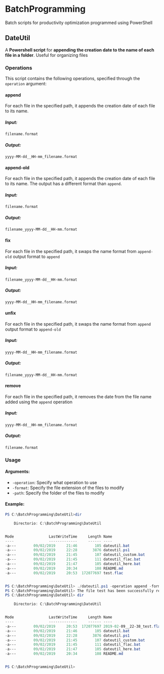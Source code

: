 # BatchProgramming
Batch scripts for productivity optimization programmed using PowerShell

## DateUtil
A **Powershell script** for **appending the creation date to the name of each file in a folder**. Useful for organizing files
### Operations
This script contains the following operations, specified through the `operation` argument:
#### append
For each file in the specified path, it appends the creation date of each file to its name.
##### Input:
`filename.format`
##### Output:
`yyyy-MM-dd__HH-mm_filename.format`

#### append-old
For each file in the specified path, it appends the creation date of each file to its name. The output has a different format than `append`.
##### Input:
`filename.format`
##### Output:
`filename_yyyy-MM-dd__HH-mm.format`

#### fix
For each file in the specified path, it swaps the name format from `append-old` output format to `append`
##### Input:
`filename_yyyy-MM-dd__HH-mm.format`
##### Output:
`yyyy-MM-dd__HH-mm_filename.format`
#### unfix
For each file in the specified path, it swaps the name format from `append` output format to `append-old`
##### Input:
`yyyy-MM-dd__HH-mm_filename.format`
##### Output:
`filename_yyyy-MM-dd__HH-mm.format`
#### remove
For each file in the specified path, it removes the date from the file name added using the `append` operation
##### Input:
`yyyy-MM-dd__HH-mm_filename.format`
##### Output:
`filename.format`


### Usage
#### Arguments:
* `-operation`: Specify what operation to use
* `-format`: Specify the file extension of the files to modify
* `-path`: Specify the folder of the files to modify
#### Example:


```powershell
PS C:\BatchProgramming\DateUtil>dir

    Directorio: C:\BatchProgramming\DateUtil


Mode                LastWriteTime     Length Name
----                -------------     ------ ----
-a---        09/02/2019     21:46        105 dateutil.bat
-a---        09/02/2019     22:28       3876 dateutil.ps1
-a---        09/02/2019     21:45        107 dateutil_custom.bat
-a---        09/02/2019     21:45        111 dateutil_flac.bat
-a---        09/02/2019     21:47        105 dateutil_here.bat
-a---        09/02/2019     20:34        108 README.md
-a---        09/02/2019     20:53  172077697 test.flac


PS C:\BatchProgramming\DateUtil> ./dateutil.ps1 -operation append -format flac -path ./
PS C:\BatchProgramming\DateUtil> The file test has been successfully renamed
PS C:\BatchProgramming\DateUtil> dir

    Directorio: C:\BatchProgramming\DateUtil


Mode                LastWriteTime     Length Name
----                -------------     ------ ----
-a---        09/02/2019     20:53  172077697 2019-02-09__22-38_test.flac
-a---        09/02/2019     21:46        105 dateutil.bat
-a---        09/02/2019     22:28       3876 dateutil.ps1
-a---        09/02/2019     21:45        107 dateutil_custom.bat
-a---        09/02/2019     21:45        111 dateutil_flac.bat
-a---        09/02/2019     21:47        105 dateutil_here.bat
-a---        09/02/2019     20:34        108 README.md


PS C:\BatchProgramming\DateUtil>
```
